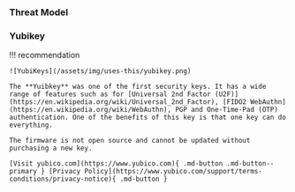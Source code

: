 ### Threat Model

### Yubikey

!!! recommendation

    ![YubiKeys](/assets/img/uses-this/yubikey.png)

    The **Yuibkey** was one of the first security keys. It has a wide range of features such as for [Universal 2nd Factor (U2F)](https://en.wikipedia.org/wiki/Universal_2nd_Factor), [FIDO2 WebAuthn](https://en.wikipedia.org/wiki/WebAuthn), PGP and One-Time-Pad (OTP) authentication. One of the benefits of this key is that one key can do everything.

    The firmware is not open source and cannot be updated without purchasing a new key.

    [Visit yubico.com](https://www.yubico.com){ .md-button .md-button--primary } [Privacy Policy](https://www.yubico.com/support/terms-conditions/privacy-notice){ .md-button }